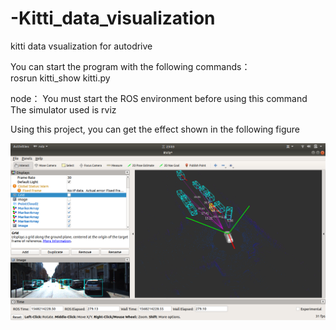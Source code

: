 # -Kitti_data_visualization
kitti data vsualization for autodrive 

You can start the program with the following commands：  
rosrun kitti_show kitti.py 

node：
     You must start the ROS environment before using this command  
     The simulator used is rviz

Using this project, you can get the effect shown in the following figure

![Using this project, you can get the effect shown in the following figure](https://github.com/HaoMyWorld/-Kitti_data_visualization/blob/master/src/kitti_show/res.png)

